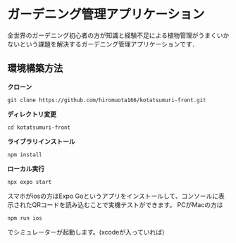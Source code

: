 # ガーデニング管理アプリケーション

全世界のガーデニング初心者の方が知識と経験不足による植物管理がうまくいかないという課題を解決するガーデニング管理アプリケーションです．

## 環境構築方法

**クローン**

```git clone https://github.com/hiromuota166/kotatsumuri-front.git```

**ディレクトリ変更**

```cd kotatsumuri-front```

**ライブラリインストール**

```npm install```

**ローカル実行**

```npx expo start```

スマホがiosの方はExpo Goというアプリをインストールして、コンソールに表示されたQRコードを読み込むことで実機テストができます。
PCがMacの方は

```npm run ios```

でシミュレーターが起動します。(xcodeが入っていれば)
